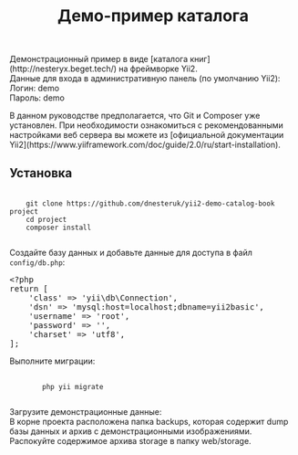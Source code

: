 <p align="center">
    <h1 align="center">Демо-пример каталога</h1>
    <br>
</p>

<p>Демонстрационный пример в виде [каталога книг](http://nesteryx.beget.tech/) на фреймворке Yii2.<br>
    Данные для входа в административную панель (по умолчанию Yii2): <br>
    Логин: demo <br>
    Пароль: demo
</p>

<p> В данном руководстве предполагается, что Git и Composer уже установлен. При необходимости ознакомиться с рекомендованными настройками веб сервера вы можете из [официальной документации Yii2](https://www.yiiframework.com/doc/guide/2.0/ru/start-installation).</p>

Установка
------------

<pre>
    <code>
    git clone https://github.com/dnesteruk/yii2-demo-catalog-book project
    cd project
    composer install
    </code>
</pre>

<p>Создайте базу данных и добавьте данные для доступа в файл <code>config/db.php</code>:</p>
<div class="highlight highlight-text-html-php"><pre><span class="pl-ent">&lt;?php</span>
<span class="pl-k">return</span> [
    <span class="pl-s">'class'</span> =&gt; <span class="pl-s">'yii\db\Connection'</span>,
    <span class="pl-s">'dsn'</span> =&gt; <span class="pl-s">'mysql:host=localhost;dbname=yii2basic'</span>,
    <span class="pl-s">'username'</span> =&gt; <span class="pl-s">'root'</span>,
    <span class="pl-s">'password'</span> =&gt; <span class="pl-s">''</span>,
    <span class="pl-s">'charset'</span> =&gt; <span class="pl-s">'utf8'</span>,
];</pre></div>

<p> Выполните миграции: </p>
<pre>
    <code>
        php yii migrate
    </code>
</pre>
<p>
    Загрузите демонстрационные данные: <br>
    В корне проекта расположена папка backups, которая содержит dump базы данных и архив с демонстрационными изображениями. Распокуйте содержимое архива storage в папку web/storage.</p>
